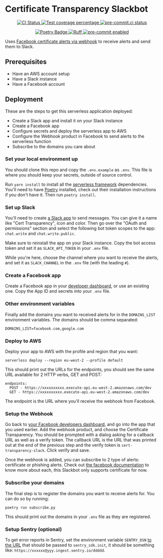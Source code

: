 # Certificate Transparency Slackbot

<p align="center">
  <a href="https://github.com/browniebroke/cert-transparency-slackbot/actions/workflows/ci.yml?query=branch%3Amain">
    <img alt="CI Status" src="https://img.shields.io/github/actions/workflow/status/browniebroke/cert-transparency-slackbot/ci.yml?branch=main&label=CI&logo=github&style=flat-square">
  </a>
  <a href="https://codecov.io/gh/browniebroke/cert-transparency-slackbot">
    <img src="https://img.shields.io/codecov/c/github/browniebroke/cert-transparency-slackbot.svg?logo=codecov&style=flat-square" alt="Test coverage percentage">
  </a>
  <a href="https://results.pre-commit.ci/latest/github/browniebroke/cert-transparency-slackbot/main">
    <img src="https://results.pre-commit.ci/badge/github/browniebroke/cert-transparency-slackbot/main.svg" alt="pre-commit.ci status">
  </a>
</p>
<p align="center">
  <a href="https://python-poetry.org/">
    <img src="https://img.shields.io/endpoint?url=https://python-poetry.org/badge/v0.json" alt="Poetry Badge">
  </a>
  <a href="https://github.com/astral-sh/ruff">
    <img src="https://img.shields.io/endpoint?url=https://raw.githubusercontent.com/astral-sh/ruff/main/assets/badge/v2.json" alt="Ruff">
  </a>
  <a href="https://github.com/pre-commit/pre-commit">
    <img src="https://img.shields.io/badge/pre--commit-enabled-brightgreen?logo=pre-commit&logoColor=white&style=flat-square" alt="pre-commit enabled">
  </a>
</p>

Uses [Facebook certificate alerts via webhook][fb-ct-webhook] to receive alerts and send them to Slack.

## Prerequisites

- Have an AWS account setup
- Have a Slack instance
- Have a Facebook account

## Deployment

These are the steps to get this serverless application deployed:

- Create a Slack app and install it on your Slack instance
- Create a Facebook app
- Configure secrets and deploy the serverless app to AWS
- Configure the Webhook product in Facebook to send alerts to the serverless function
- Subscribe to the domains you care about

### Set your local environment up

You should clone this repo and copy the `.env.example` as `.env`. This file is where you should keep your secrets, outside of source control.

Run `yarn install` to install all the [serverless framework][sls-home] dependencies. You'll need to have [Poetry] installed, check out their installation instructions if you don't have it. Then run `poetry install`.

### Set up Slack

You'll need to create [a Slack app][slack-apps] to send messages. You can give it a name like "Cert Transparency", icon and color. Then go over the "OAuth and permissions" section and select the following bot token scopes to the app: `chat.write` and `chat.write.public`.

Make sure to reinstall the app on your Slack instance. Copy the bot access token and set it as `SLACK_API_TOKEN` in your `.env` file.

While you're here, choose the channel where you want to receive the alerts, and set it as `SLACK_CHANNEL` in the `.env` file (with the leading `#`).

### Create a Facebook app

Create a Facebook app in your [developer dashboard][fb-apps], or use an existing one. Copy the App ID and secrets into your `.env` file.

### Other environment variables

Finally add the domains you want to received alerts for in the `DOMAINS_LIST` environment variables. The domains should be comma separated:

```
DOMAINS_LIST=facebook.com,google.com
```

### Deploy to AWS

Deploy your app to AWS with the profile and region that you want:

```
serverless deploy --region eu-west-2 --profile default
```

This should print out the URLs for the endpoints, you should see the same URL available for 2 HTTP verbs, GET and POST:

```
endpoints:
  POST - https://xxxxxxxxxx.execute-api.eu-west-2.amazonaws.com/dev
  GET - https://xxxxxxxxxx.execute-api.eu-west-2.amazonaws.com/dev
```

The endpoint is the URL where you'll receive the webhook from Facebook.

### Setup the Webhook

Go back to [your Facebook developers dashboard][fb-apps], and go into the app that you used earlier. Add the webhook product, and choose the Certificate Transparency. You should be prompted with a dialog asking for a callback URL as well as a verify token. The callback URL is the URL that was printed out at the end of the previous step and the verify token is `cert-transparency-slack`. Click verify and save.

Once the webhook is added, you can subscribe to 2 type of alerts: certificate or phishing alerts. Check out [the facebook documentation][fb-ct-webhook] to know more about each, this Slackbot only supports certificate for now.

### Subscribe your domains

The final step is to register the domains you want to receive alerts for. You can do so by running:

```
poetry run subscribe.py
```

This should print out the domains in your `.env` file as they are registered.

### Setup Sentry (optional)

To get error reports in Sentry, set the environment variable `SENTRY_DSN` [to the URL][sentry-dsn] that should be passed to `sentry_sdk.init`, it should be something like: `https://xxxxxx@yyy.ingest.sentry.io/ddddd`.

[poetry]: https://python-poetry.org/
[fb-ct-webhook]: https://developers.facebook.com/docs/certificate-transparency/#certificate-alerts
[sls-home]: https://www.serverless.com/
[fb-apps]: https://developers.facebook.com/apps/
[slack-apps]: https://api.slack.com/apps/
[sentry-dsn]: https://docs.sentry.io/platforms/python/
